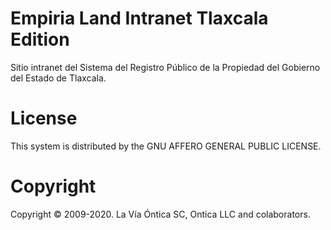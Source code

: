 ﻿# Empiria Land Intranet Tlaxcala Edition

Sitio intranet del Sistema del Registro Público de la Propiedad del Gobierno del Estado de Tlaxcala.

# License

This system is distributed by the GNU AFFERO GENERAL PUBLIC LICENSE.

# Copyright

Copyright © 2009-2020. La Vía Óntica SC, Ontica LLC and colaborators.
